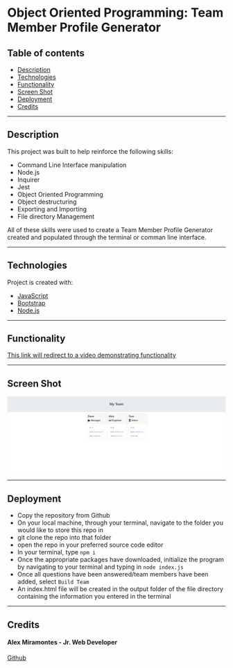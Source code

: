 # Object Oriented Programming: Team Member Profile Generator

## Table of contents

- [Description](#description)
- [Technologies](#technologies)
- [Functionality](#functionality)
- [Screen Shot](#screen-shot)
- [Deployment](#deployment)
- [Credits](#credits)

---

## Description

This project was built to help reinforce the following skills:

- Command Line Interface manipulation
- Node.js
- Inquirer
- Jest
- Object Oriented Programming
- Object destructuring
- Exporting and Importing
- File directory Management

All of these skills were used to create a Team Member Profile Generator created and populated through the terminal or comman line interface.

---

## Technologies

Project is created with:

- [JavaScript](https://www.javascript.com/)
- [Bootstrap](https://getbootstrap.com/)
- [Node.js](https://nodejs.org/)

---

## Functionality
[This link will redirect to a video demonstrating functionality]()

---

## Screen Shot

![This screen shot represents a mock up of the finished product](./assets/oop-team-member-generator.png)

---

## Deployment

- Copy the repository from Github
- On your local machine, through your terminal, navigate to the folder you would like to store this repo in
- git clone the repo into that folder
- open the repo in your preferred source code editor 
- In your terminal, type `npm i`
- Once the appropriate packages have downloaded, initialize the program by navigating to your terminal and typing in `node index.js`
- Once all questions have been answered/team members have been added, select `Build Team`
- An index.html file will be created in the output folder of the file directory containing the information you entered in the terminal

---

## Credits
  
#### Alex Miramontes - Jr. Web Developer

[Github](https://www.github.com/amiramonte)
